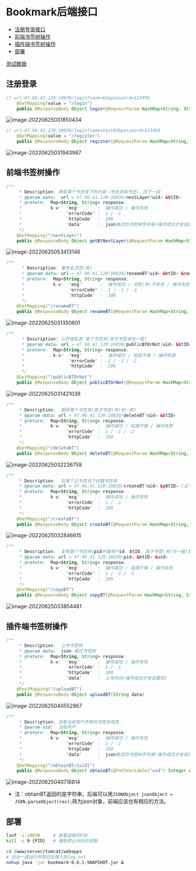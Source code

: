 # Bookmark后端接口



- [注册登录接口](#注册登录)
- [前端书签树操作](#前端书签树操作)
- [插件端书签树操作](#插件端书签树操作)
- [部署](#部署)



[测试数据](./bookmark.sql)

## 注册登录

```java
// url:47.96.41.120:10030/login?name=kk&password=123456
    @GetMapping(value = "/login")
    public @ResponseBody Object login(@RequestParam HashMap<String, String> data)
```

![image-20220625031850434](README.assets/image-20220625031850434.png)



```java
// url:47.96.41.120:10030/login?name=test03&password=123456
    @GetMapping(value = "/register")
    public @ResponseBody Object register(@RequestParam HashMap<String, String> data)
```

![image-20220625031943987](README.assets/image-20220625031943987.png)



## 前端书签树操作

```java
/**
     * Description: 获取某个书签夹下的内容（书签夹和书签），向下一层
     * @param data:  url = 47.96.41.120:10030/nextLayer?uid= &btID=
     * @return:  Map<String, String> response:
     *           k-v:  "msg"       :  操作成功 / 操作失败
     *                 "errorCode" :  1 / -1
     *                 "httpCode"  :  200
     *                 "data"      :  json格式的书签树字符串(操作成功才有该属性)
     */
    @GetMapping("/nextLayer")
    public @ResponseBody Object getBtNextLayer(@RequestParam HashMap<String, String> data)
```

![image-20220625053413146](README.assets/image-20220625053413146.png)




```java
/**
      * Description: 重命名书签(夹)
      * @param data: url = 47.96.41.120:10030/renameBT?uid= &btID= &newName=
      * @return:  Map<String, String> response:
      *           k-v:  "msg"       :  操作成功 / 书签(夹)不存在 / 操作失败
      *                 "errorCode" :  1 / -1 / -2
      *                 "httpCode"  :  200
      */
    @GetMapping("/renameBT")
    public @ResponseBody Object renameBT(@RequestParam HashMap<String, String> data)
```

![image-20220625031350601](README.assets/image-20220625031350601.png)



```java
/**
      * Description: 公开或私密 某个书签夹(其子书签夹也一致)
      * @param data: url = 47.96.41.120:10030/publicBTOrNot?uid= &btID= &isPublic= (0:私密；1:公开)
      * @return:  Map<String, String> response:
      *           k-v:  "msg"       :  操作成功 / 权限不够 / 操作失败
      *                 "errorCode" :  1 / -1 / -2
      *                 "httpCode"  :  200
      */
    @GetMapping("/publicBTOrNot")
    public @ResponseBody Object publicBTOrNot(@RequestParam HashMap<String, String> data)
```

![image-20220625031421039](README.assets/image-20220625031421039.png)



```java
/**
     * Description:  删除某个书签夹(其子书签(夹)也一致)
     * @param data: url = 47.96.41.120:10030/deleteBT?uid= &btID= 
     * @return:  Map<String, String> response:
     *           k-v:  "msg"       :  操作成功 / 权限不够 / 操作失败
     *                 "errorCode" :  1 / -1 / -2
     *                 "httpCode"  :  200
     */
    @GetMapping("/deleteBT")
    public @ResponseBody Object deleteBT(@RequestParam HashMap<String, String> data)
```

![image-20220625032236759](README.assets/image-20220625032236759.png)



```java
/**
     * Description:  在某个父书签夹下创建书签夹
     * @param data: url = 47.96.41.120:10030/createBT?uid= &pBtID= (父书签夹ID)&btName=
     * @return:  Map<String, String> response:
     *           k-v:  "msg"       :  操作成功 / 操作失败
     *                 "errorCode" :  1 / -1
     *                 "httpCode"  :  200
     */
    @GetMapping("/createBT")
    public @ResponseBody Object createBT(@RequestParam HashMap<String, String> data)
```

![image-20220625032846615](README.assets/image-20220625032846615.png)



```java
/**
     * Description:  复制某个书签夹(pid所属用户id, btID, 其子书签(夹)也一致)到当前用户(uid)根书签夹下
     * @param data: url = 47.96.41.120:10030/pid= &btID= &uid= 
     * @return:  Map<String, String> response:
     *           k-v:  "msg"       :  操作成功 / 权限不够 / 操作失败
     *                 "errorCode" :  1 / -1 / -2
     *                 "httpCode"  :  200
     */
    @GetMapping("/copyBT")
    public @ResponseBody Object copyBT(@RequestParam HashMap<String, String> data)
```

![image-20220625033854481](README.assets/image-20220625033854481.png)



## 插件端书签树操作

```java
/**
     * Description:  上传书签树
     * @param data:  json 格式书签树
     * @return:  Map<String, String> response:
     *           k-v:  "msg"       :  操作成功 / 操作失败
     *                 "errorCode" :  1 / -1
     *                 "httpCode"  :  200
     *                 "data"      :  上传时间(操作成功才有该属性)
     */
    @PostMapping("/uploadBT")
    public @ResponseBody Object uploadBT(String data)
```

![image-20220625040552967](README.assets/image-20220625040552967.png)



```java
/**
     * Description: 获取当前用户所有的书签夹信息
     * @param uid:  当前用户
     * @return:  Map<String, String> response:
     *           k-v:  "msg"       :  操作成功 / 操作失败
     *                 "errorCode" :  1 / -1
     *                 "httpCode"  :  200
     *                 "data"      :  json格式的书签树字符串(操作成功才有该属性)
     */
    @GetMapping("/obtainBT/{uid}")
    public @ResponseBody Object obtainBT(@PathVariable("uid") Integer uid)
```

![image-20220625040716814](README.assets/image-20220625040716814.png)

- 注：obtainBT返回的是字符串，后端可以用`JSONObject jsonObject = JSON.parseObject(res);`转为json对象，前端应该也有相应的方法。



## 部署

```bash
lsof -i:10030     # 查看进程的PID
kill -s 9 {PID}   # 强制停止对应的进程

cd /www/server/tomcat/webapps
# 后台一直运行并把日志输入到log.out
nohup java -jar bookmark-0.0.1-SNAPSHOT.jar &
```

